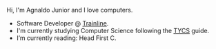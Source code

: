 Hi, I'm Agnaldo Junior and I love computers.

- Software Developer @ [Trainline](https://www.thetrainline.com/).
- I'm currently studying Computer Science following the [TYCS](https://teachyourselfcs.com/) guide.
- I’m currently reading: Head First C.

<!--
**ajnior/ajnior** is a ✨ _special_ ✨ repository because its `README.md` (this file) appears on your GitHub profile.

Here are some ideas to get you started:

- 🔭 I’m currently working on ...
- 🌱 I’m currently learning ...
- 👯 I’m looking to collaborate on ...
- 🤔 I’m looking for help with ...
- 💬 Ask me about ...
- 📫 How to reach me: ...
- 😄 Pronouns: ...
- ⚡ Fun fact: ...
-->
